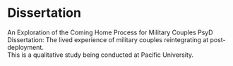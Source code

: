 # Dissertation
An Exploration of the Coming Home Process for Military Couples
PsyD Dissertation: The lived experience of military couples reintegrating at post-deployment.  
This is a qualitative study being conducted at Pacific University.

